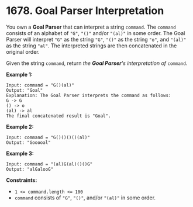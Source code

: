 # 1678. Goal Parser Interpretation

You own a **Goal Parser** that can interpret a string `command`. The `command` consists of an alphabet of `"G"`, `"()"` and/or `"(al)"` in some order. The Goal Parser will interpret `"G"` as the string `"G"`, `"()"` as the string `"o"`, and `"(al)"` as the string `"al"`. The interpreted strings are then concatenated in the original order.

Given the string `command`, return *the **Goal Parser**'s interpretation of* `command`.

**Example 1:**

```()
Input: command = "G()(al)"
Output: "Goal"
Explanation: The Goal Parser interprets the command as follows:
G -> G
() -> o
(al) -> al
The final concatenated result is "Goal".
```

**Example 2:**

```()
Input: command = "G()()()()(al)"
Output: "Gooooal"
```

**Example 3:**

```()
Input: command = "(al)G(al)()()G"
Output: "alGalooG"
```

**Constraints:**

- `1 <= command.length <= 100`
- `command` consists of `"G"`, `"()"`, and/or `"(al)"` in some order.
